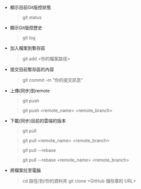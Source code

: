 * 顯示目前Git版控狀態
    > git status

* 顯示Git版控歷史
    > git log

* 加入檔案到暫存區
    > git add <你的檔案路徑>

* 提交目前暫存區的內容
    > git commit -m "你的提交訊息"

* 上傳(同步)到remote
    > git push

    > git push <remote_name> <remote_branch>

* 下載(同步)目前的雲端的版本
    > git pull

    > git pull <remote_name> <remote_branch>

    > git pull --rebase
    
    > git pull --rebase <remote_name> <remote_branch>


* 將檔案拉至電腦
   > cd 路徑/到/你的資料夾
   > git clone <GitHub 儲存庫的 URL>

